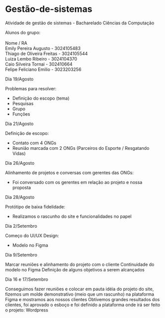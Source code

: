 # Gestão-de-sistemas

Atividade de gestão de sistemas - Bacharelado Ciências da Computação

Alunos do grupo:<br>
<br>
Nome / RA
<br>
Emily Pereira Augusto - 3024105483 <br>
Thiago de Oliveira Freitas - 3024105544 <br>
Luiza Lembo Ribeiro - 3024104370 <br>
Caio Silveira Tornai - 302410664 <br>
Felipe Feliciano Emilio - 3023203256


Dia 19/Agosto

Problemas para resolver:
- Definição do escopo (tema)
- Pesquisas
- Grupo
- Funções

Dia 21/Agosto

Definição de escopo:
- Contato com 4 ONGs
- Reunião marcada com 2 ONGs (Parceiros do Esporte / Resgatando Vidas)

Dia 26/Agosto

Alinhamento de projetos e conversas com gerentes das ONGs:
- Foi conversado com os gerentes em relação ao projeto e nossa proposta

Dia 28/Agosto

Protótipo de baixa fidelidade:
- Realizamos o rascunho do site e funcionalidades no papel

Dia 2/Setembro

Começo do UI/UX Design:
- Modelo no Figma

Dia 9/Setembro

Marcar reuniões e alinhamento do projeto com o cliente
Continuidade do modelo no Figma
Definição de alguns objetivos a serem alcançados

Dia 16 e 17/Setembro

Conseguimos fazer reuniões e colocar em pauta idéia do projeto do site, fizemos um molde demonstrativo (meio que um rascunho) na plataforma Figma e mostramos aos nossos clientes
Obtivemos grandes resultados dos clientes, foi aprovado o esboço e foi definido a plataforma onde irá ser feito o projeto: Wordpress
